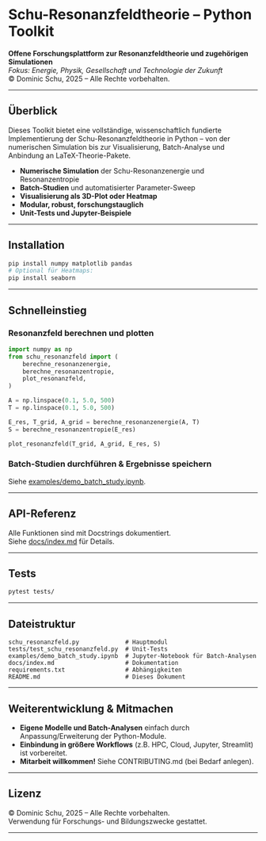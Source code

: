 # Schu-Resonanzfeldtheorie – Python Toolkit

**Offene Forschungsplattform zur Resonanzfeldtheorie und zugehörigen Simulationen**  
_Fokus: Energie, Physik, Gesellschaft und Technologie der Zukunft_  
© Dominic Schu, 2025 – Alle Rechte vorbehalten.

---

## Überblick

Dieses Toolkit bietet eine vollständige, wissenschaftlich fundierte Implementierung der Schu-Resonanzfeldtheorie in Python – von der numerischen Simulation bis zur Visualisierung, Batch-Analyse und Anbindung an LaTeX-Theorie-Pakete.

- **Numerische Simulation** der Schu-Resonanzenergie und Resonanzentropie
- **Batch-Studien** und automatisierter Parameter-Sweep
- **Visualisierung als 3D-Plot oder Heatmap**
- **Modular, robust, forschungstauglich**
- **Unit-Tests und Jupyter-Beispiele**
---

## Installation

```bash
pip install numpy matplotlib pandas
# Optional für Heatmaps:
pip install seaborn
```

---

## Schnelleinstieg

### Resonanzfeld berechnen und plotten

```python
import numpy as np
from schu_resonanzfeld import (
    berechne_resonanzenergie,
    berechne_resonanzentropie,
    plot_resonanzfeld,
)

A = np.linspace(0.1, 5.0, 500)
T = np.linspace(0.1, 5.0, 500)

E_res, T_grid, A_grid = berechne_resonanzenergie(A, T)
S = berechne_resonanzentropie(E_res)

plot_resonanzfeld(T_grid, A_grid, E_res, S)
```

### Batch-Studien durchführen & Ergebnisse speichern

Siehe [examples/demo_batch_study.ipynb](examples/demo_batch_study.ipynb).

---

## API-Referenz

Alle Funktionen sind mit Docstrings dokumentiert.  
Siehe [docs/index.md](docs/index.md) für Details.

---

## Tests

```bash
pytest tests/
```

---

## Dateistruktur

```plaintext
schu_resonanzfeld.py             # Hauptmodul
tests/test_schu_resonanzfeld.py  # Unit-Tests
examples/demo_batch_study.ipynb  # Jupyter-Notebook für Batch-Analysen
docs/index.md                    # Dokumentation
requirements.txt                 # Abhängigkeiten
README.md                        # Dieses Dokument
```

---

## Weiterentwicklung & Mitmachen

- **Eigene Modelle und Batch-Analysen** einfach durch Anpassung/Erweiterung der Python-Module.
- **Einbindung in größere Workflows** (z.B. HPC, Cloud, Jupyter, Streamlit) ist vorbereitet.
- **Mitarbeit willkommen!** Siehe CONTRIBUTING.md (bei Bedarf anlegen).

---

## Lizenz

© Dominic Schu, 2025 – Alle Rechte vorbehalten.  
Verwendung für Forschungs- und Bildungszwecke gestattet.

---